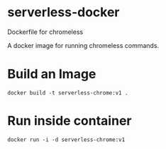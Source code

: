 # serverless-docker
Dockerfile for chromeless

A docker image for running chromeless commands.

# Build an Image
`docker build -t serverless-chrome:v1 .`

# Run inside container

`docker run -i -d serverless-chrome:v1`
